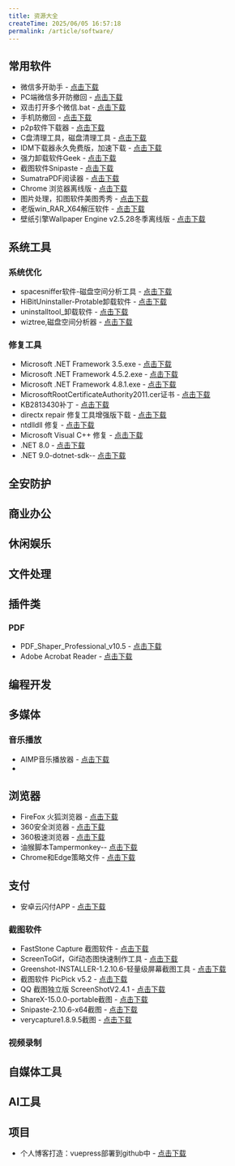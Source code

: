 ```yaml
---
title: 资源大全
createTime: 2025/06/05 16:57:18
permalink: /article/software/
---
```


## 常用软件
- 微信多开助手 - [点击下载](https://pan.quark.cn/s/819f3e7b8231)
- PC端微信多开防撤回 - [点击下载](https://pan.quark.cn/s/819f3e7b8231)
- 双击打开多个微信.bat - [点击下载](https://pan.quark.cn/s/819f3e7b8231)
- 手机防撤回 - [点击下载](https://pan.quark.cn/s/1687367ff71d)
- p2p软件下载器 - [点击下载](https://pan.quark.cn/s/33d969be75ab)
- C盘清理工具，磁盘清理工具 - [点击下载](https://pan.quark.cn/s/536018c4df90)
- IDM下载器永久免费版，加速下载 - [点击下载](https://pan.quark.cn/s/97224e8c5ec0)
- 强力卸载软件Geek - [点击下载](https://pan.quark.cn/s/580d82d2fe68)
- 截图软件Snipaste - [点击下载](https://pan.quark.cn/s/580d82d2fe68)
- SumatraPDF阅读器 - [点击下载](https://pan.quark.cn/s/945bef056362)
- Chrome 浏览器离线版 - [点击下载](https://pan.quark.cn/s/0065796ea9dc)
- 图片处理，扣图软件美图秀秀 - [点击下载](https://pan.quark.cn/s/255502a981d2)
- 老版win_RAR_X64解压软件 - [点击下载](https://pan.quark.cn/s/f79828accc89)
- 壁纸引擎Wallpaper Engine v2.5.28冬季离线版 - [点击下载](https://pan.quark.cn/s/35a12b616b8e)






## 系统工具
### 系统优化
- spacesniffer软件-磁盘空间分析工具 - [点击下载](https://pan.quark.cn/s/536018c4df90)
- HiBitUninstaller-Protable卸载软件 - [点击下载](https://pan.quark.cn/s/580d82d2fe68)
- uninstalltool_卸载软件 - [点击下载](https://pan.quark.cn/s/580d82d2fe68)
- wiztree,磁盘空间分析器 - [点击下载](https://pan.quark.cn/s/536018c4df90)


### 修复工具
- Microsoft .NET Framework 3.5.exe - [点击下载](https://pan.quark.cn/s/0c252d7b4353)
- Microsoft .NET Framework 4.5.2.exe - [点击下载](https://pan.quark.cn/s/0c252d7b4353)
- Microsoft .NET Framework 4.8.1.exe - [点击下载](https://pan.quark.cn/s/0c252d7b4353)
- MicrosoftRootCertificateAuthority2011.cer证书 - [点击下载](https://pan.quark.cn/s/4b8b9bd53b9a)
- KB2813430补丁 - [点击下载](https://pan.quark.cn/s/208440aaf82e)
- directx repair 修复工具增强版下载 - [点击下载](https://pan.quark.cn/s/942662d0d457)
- ntdlldll 修复 - [点击下载](https://pan.quark.cn/s/942662d0d457)
- Microsoft Visual C++ 修复 - [点击下载](https://pan.quark.cn/s/3c6c19c49669)
- .NET 8.0 - [点击下载](https://pan.quark.cn/s/7cd47c62a3c5)
- .NET 9.0-dotnet-sdk-- [点击下载](https://pan.quark.cn/s/7cd47c62a3c5)
## 全安防护

## 商业办公

## 休闲娱乐

## 文件处理

## 插件类


### PDF
- PDF_Shaper_Professional_v10.5 - [点击下载](https://pan.quark.cn/s/945bef056362)
- Adobe Acrobat Reader  - [点击下载](https://pan.quark.cn/s/945bef056362)

## 编程开发

## 多媒体
### 音乐播放
- AIMP音乐播放器 - [点击下载](https://pan.quark.cn/s/b5754eb1fb1c)
- 

## 浏览器
- FireFox 火狐浏览器 - [点击下载](https://pan.quark.cn/s/0065796ea9dc)
- 360安全浏览器 - [点击下载](https://pan.quark.cn/s/0065796ea9dc)
- 360极速浏览器 - [点击下载](https://pan.quark.cn/s/0065796ea9dc)
- 油猴脚本Tampermonkey-- [点击下载](https://pan.quark.cn/s/649d24b36c30)
- Chrome和Edge策略文件 - [点击下载](https://pan.quark.cn/s/8a6b5734c68d)

## 支付
- 安卓云闪付APP - [点击下载](https://pan.quark.cn/s/dc8b3d01727c)
  
### 截图软件
- FastStone Capture 截图软件 - [点击下载](https://pan.quark.cn/s/945bef056362)
- ScreenToGif，Gif动态图快速制作工具 - [点击下载](https://pan.quark.cn/s/a48aee844ca1)
- Greenshot-INSTALLER-1.2.10.6-轻量级屏幕截图工具 - [点击下载](https://pan.quark.cn/s/27e04a61b04a)
- 截图软件 PicPick v5.2 - [点击下载](https://pan.quark.cn/s/27e04a61b04a)
- QQ 截图独立版 ScreenShotV2.4.1 - [点击下载](https://pan.quark.cn/s/27e04a61b04a)
- ShareX-15.0.0-portable截图 - [点击下载](https://pan.quark.cn/s/27e04a61b04a)
- Snipaste-2.10.6-x64截图 - [点击下载](https://pan.quark.cn/s/27e04a61b04a)
- verycapture1.8.9.5截图 - [点击下载](https://pan.quark.cn/s/27e04a61b04a)

### 视频录制

## 自媒体工具

## AI工具

## 项目
- 个人博客打造：vuepress部署到github中 - [点击下载](https://pan.quark.cn/s/ebad1f657ad1)
